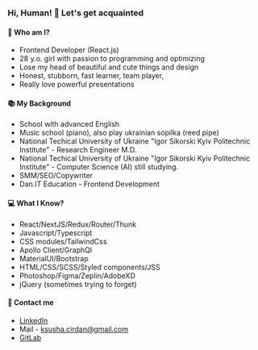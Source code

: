 ### Hi, Human! 👋 Let's get acquainted

#### 👩 Who am I?
- Frontend Developer (React.js)
- 28 y.o. girl with passion to programming and optimizing
- Lose my head of beautiful and cute things and design
- Honest, stubborn, fast learner, team player, 
- Really love powerful presentations

#### 📚 My Background
- School with advanced English
- Music school (piano), also play ukrainian sopilka (reed pipe)
- National Techical University of Ukraine "Igor Sikorski Kyiv Politechnic Institute" - Research Engineer M.D.
- National Techical University of Ukraine "Igor Sikorski Kyiv Politechnic Institute" - Computer Science (AI) still studying.
- SMM/SEO/Copywriter
- Dan.IT Education - Frontend Development 

#### 💻 What I Know?
- React/NextJS/Redux/Router/Thunk
- Javascript/Typescript
- CSS modules/TailwindCss
- Apollo Client/GraphQl
- MaterialUI/Bootstrap
- HTML/CSS/SCSS/Styled components/JSS
- Photoshop/Figma/Zeplin/AdobeXD
- jQuery (sometimes trying to forget)

#### 📱 Contact me
- [LinkedIn](https://www.linkedin.com/in/oksana-kirdan)
- Mail - ksusha.cirdan@gmail.com
- [GitLab](https://gitlab.com/nayaCirdan)

<!--
**nayacirdan/nayacirdan** is a ✨ _special_ ✨ repository because its `README.md` (this file) appears on your GitHub profile.
